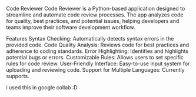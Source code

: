 Code Reviewer
Code Reviewer is a Python-based application designed to streamline and automate code review processes. The app analyzes code for quality, best practices, and potential issues, helping developers and teams improve their software development workflow.

Features
Syntax Checking: Automatically detects syntax errors in the provided code.
Code Quality Analysis: Reviews code for best practices and adherence to coding standards.
Error Highlighting: Identifies and highlights potential bugs or errors.
Customizable Rules: Allows users to set specific rules for code review.
User-Friendly Interface: Easy-to-use input system for uploading and reviewing code.
Support for Multiple Languages: Currently supports. 

i used this in google collab 
:D
